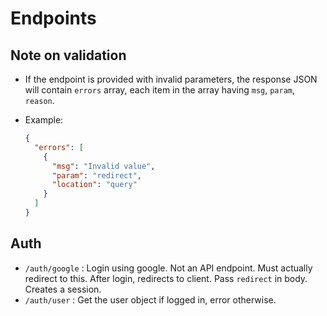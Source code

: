 # Endpoints

## Note on validation

- If the endpoint is provided with invalid parameters, the response JSON will contain `errors` array, each item in the array having `msg`, `param`, `reason`.

- Example:
  ```json
  {
    "errors": [
      {
        "msg": "Invalid value",
        "param": "redirect",
        "location": "query"
      }
    ]
  }
  ```

## Auth

- `/auth/google` : Login using google. Not an API endpoint. Must actually redirect to this. After login, redirects to client. Pass `redirect` in body. Creates a session.
- `/auth/user` : Get the user object if logged in, error otherwise.
